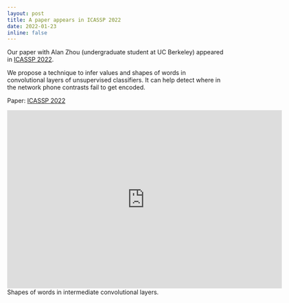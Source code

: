 ```yaml
---
layout: post
title: A paper appears in ICASSP 2022
date: 2022-01-23
inline: false
---
```


Our paper with Alan Zhou (undergraduate student at UC Berkeley) appeared in [ICASSP 2022](https://ieeexplore.ieee.org/document/9746849).

We propose a technique to infer values and shapes of words in convolutional layers of unsupervised classifiers. It can help detect where in the network phone contrasts fail to get encoded. 

Paper: [ICASSP 2022](https://ieeexplore.ieee.org/document/9746849)


<iframe width="640" height="415" src="https://youtube.com/embed/iOibJHa3WDg" frameborder="0" allowfullscreen></iframe>


<div class="row">
    <div class="col-sm mt-3 mt-md-0">
        <img class="img-fluid rounded z-depth-1" src="{{ '/assets/img/begusZhou.png' | relative_url }}" alt="" title="example image"/>
    </div>
</div>
<div class="caption">
    Shapes of words in intermediate convolutional layers.
</div>




